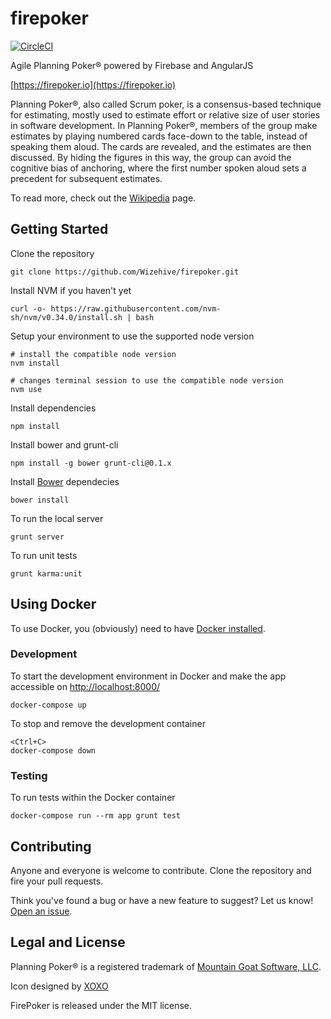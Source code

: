 # firepoker

[![CircleCI](https://circleci.com/gh/Wizehive/firepoker.svg?style=svg)](https://circleci.com/gh/Wizehive/firepoker)

Agile Planning Poker® powered by Firebase and AngularJS

[https://firepoker.io](https://firepoker.io)

Planning Poker®, also called Scrum poker, is a consensus-based technique for estimating, mostly used to estimate effort or relative size of user stories in software development. In Planning Poker®, members of the group make estimates by playing numbered cards face-down to the table, instead of speaking them aloud. The cards are revealed, and the estimates are then discussed. By hiding the figures in this way, the group can avoid the cognitive bias of anchoring, where the first number spoken aloud sets a precedent for subsequent estimates.

To read more, check out the [Wikipedia](https://en.wikipedia.org/wiki/Planning_poker) page.

## Getting Started

Clone the repository

```
git clone https://github.com/Wizehive/firepoker.git
```

Install NVM if you haven't yet

```
curl -o- https://raw.githubusercontent.com/nvm-sh/nvm/v0.34.0/install.sh | bash
```

Setup your environment to use the supported node version

```
# install the compatible node version
nvm install

# changes terminal session to use the compatible node version
nvm use
```

Install dependencies

```
npm install
```

Install bower and grunt-cli

```
npm install -g bower grunt-cli@0.1.x
```

Install [Bower](https://github.com/bower/bower) dependecies

```
bower install
```

To run the local server

```
grunt server
```

To run unit tests

```
grunt karma:unit
```

## Using Docker

To use Docker, you (obviously) need to have [Docker installed](https://www.docker.com/get-started).

### Development

To start the development environment in Docker and make the app accessible on [http://localhost:8000/](http://localhost:8000/)

```
docker-compose up
``` 

To stop and remove the development container

```
<Ctrl+C>
docker-compose down
```

### Testing

To run tests within the Docker container

```
docker-compose run --rm app grunt test
```

## Contributing

Anyone and everyone is welcome to contribute. Clone the repository and fire your pull requests.

Think you've found a bug or have a new feature to suggest? Let us know! [Open an issue](https://github.com/Wizehive/firepoker/issues).

## Legal and License

Planning Poker® is a registered trademark of [Mountain Goat Software, LLC](https://www.mountaingoatsoftware.com/).

Icon designed by [XOXO](https://thenounproject.com/xoxo/)

FirePoker is released under the MIT license.
